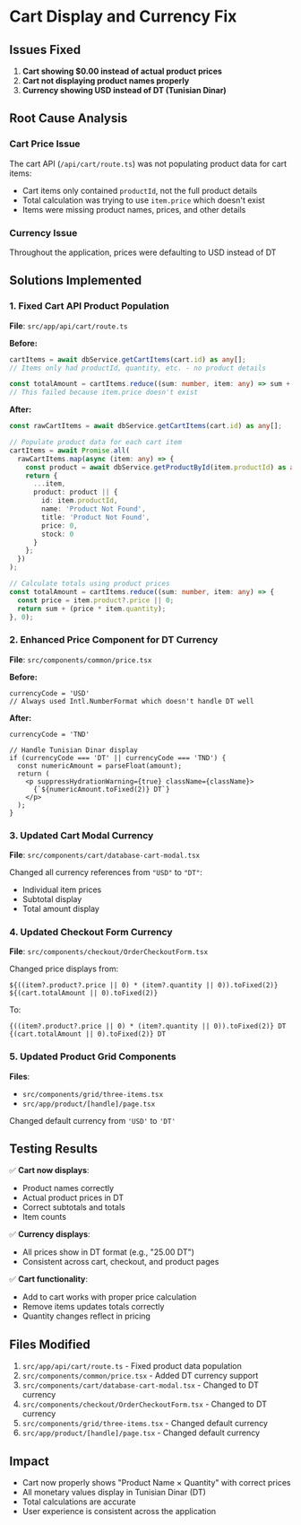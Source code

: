 # Cart Display and Currency Fix

## Issues Fixed
1. **Cart showing $0.00 instead of actual product prices**
2. **Cart not displaying product names properly**  
3. **Currency showing USD instead of DT (Tunisian Dinar)**

## Root Cause Analysis

### Cart Price Issue
The cart API (`/api/cart/route.ts`) was not populating product data for cart items:
- Cart items only contained `productId`, not the full product details
- Total calculation was trying to use `item.price` which doesn't exist
- Items were missing product names, prices, and other details

### Currency Issue
Throughout the application, prices were defaulting to USD instead of DT

## Solutions Implemented

### 1. Fixed Cart API Product Population
**File**: `src/app/api/cart/route.ts`

**Before:**
```typescript
cartItems = await dbService.getCartItems(cart.id) as any[];
// Items only had productId, quantity, etc. - no product details

const totalAmount = cartItems.reduce((sum: number, item: any) => sum + (item.price * item.quantity), 0);
// This failed because item.price doesn't exist
```

**After:**
```typescript
const rawCartItems = await dbService.getCartItems(cart.id) as any[];

// Populate product data for each cart item
cartItems = await Promise.all(
  rawCartItems.map(async (item: any) => {
    const product = await dbService.getProductById(item.productId) as any;
    return {
      ...item,
      product: product || {
        id: item.productId,
        name: 'Product Not Found',
        title: 'Product Not Found',
        price: 0,
        stock: 0
      }
    };
  })
);

// Calculate totals using product prices
const totalAmount = cartItems.reduce((sum: number, item: any) => {
  const price = item.product?.price || 0;
  return sum + (price * item.quantity);
}, 0);
```

### 2. Enhanced Price Component for DT Currency
**File**: `src/components/common/price.tsx`

**Before:**
```tsx
currencyCode = 'USD'
// Always used Intl.NumberFormat which doesn't handle DT well
```

**After:**
```tsx
currencyCode = 'TND'

// Handle Tunisian Dinar display
if (currencyCode === 'DT' || currencyCode === 'TND') {
  const numericAmount = parseFloat(amount);
  return (
    <p suppressHydrationWarning={true} className={className}>
      {`${numericAmount.toFixed(2)} DT`}
    </p>
  );
}
```

### 3. Updated Cart Modal Currency
**File**: `src/components/cart/database-cart-modal.tsx`

Changed all currency references from `"USD"` to `"DT"`:
- Individual item prices
- Subtotal display  
- Total amount display

### 4. Updated Checkout Form Currency
**File**: `src/components/checkout/OrderCheckoutForm.tsx`

Changed price displays from:
```tsx
${((item?.product?.price || 0) * (item?.quantity || 0)).toFixed(2)}
${(cart.totalAmount || 0).toFixed(2)}
```

To:
```tsx
{((item?.product?.price || 0) * (item?.quantity || 0)).toFixed(2)} DT
{(cart.totalAmount || 0).toFixed(2)} DT
```

### 5. Updated Product Grid Components
**Files**: 
- `src/components/grid/three-items.tsx`
- `src/app/product/[handle]/page.tsx`

Changed default currency from `'USD'` to `'DT'`

## Testing Results
✅ **Cart now displays**:
- Product names correctly
- Actual product prices in DT
- Correct subtotals and totals
- Item counts

✅ **Currency displays**:
- All prices show in DT format (e.g., "25.00 DT")
- Consistent across cart, checkout, and product pages

✅ **Cart functionality**:
- Add to cart works with proper price calculation
- Remove items updates totals correctly
- Quantity changes reflect in pricing

## Files Modified
1. `src/app/api/cart/route.ts` - Fixed product data population
2. `src/components/common/price.tsx` - Added DT currency support
3. `src/components/cart/database-cart-modal.tsx` - Changed to DT currency
4. `src/components/checkout/OrderCheckoutForm.tsx` - Changed to DT currency
5. `src/components/grid/three-items.tsx` - Changed default currency
6. `src/app/product/[handle]/page.tsx` - Changed default currency

## Impact
- Cart now properly shows "Product Name × Quantity" with correct prices
- All monetary values display in Tunisian Dinar (DT)
- Total calculations are accurate
- User experience is consistent across the application